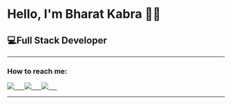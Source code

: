 <h1>Hello, I'm Bharat Kabra 🙋‍♂️</h1>
<h2>💻Full Stack Developer</h2>

<hr>

<h3>How to reach me:</h3>

<a href="https://www.linkedin.com/in/bharatkabra/"><img src="https://img.shields.io/badge/linkedin-%230077B5.svg?&style=for-the-badge&logo=linkedin&logoColor=white"/> &nbsp;&nbsp;&nbsp;&nbsp;
<a href="mailto:bharatkabra@outlook.in"><img src="https://img.shields.io/badge/mail-%23D14836.svg?&style=for-the-badge&logo=mail&logoColor=white" />
&nbsp;&nbsp;&nbsp;&nbsp;
<a href="https://twitter.com/Bharatkabra3"><img src="https://img.shields.io/badge/twitter-%2361DAFB.svg?&style=for-the-badge&logo=twitter&logoColor=white" />
&nbsp;&nbsp;&nbsp;&nbsp;
<hr>
<!-- 
<h2>Tools & Technologies</h2>
<p>
   <img src="https://img.shields.io/badge/python%20-%23F7DF1E.svg?&style=for-the-badge&logo=python&logoColor=white" />&nbsp;&nbsp;
   <img src="https://img.shields.io/badge/java%20-%23F7DF1E.svg?&style=for-the-badge&logo=java&logoColor=white" />&nbsp;&nbsp;
   <img src="https://img.shields.io/badge/javascript%20-%23F7DF1E.svg?&style=for-the-badge&logo=javascript&logoColor=white" />&nbsp;&nbsp;
   <br>
   <img src="https://img.shields.io/badge/html5%20-%23e34f26.svg?&style=for-the-badge&logo=html5&logoColor=white" />&nbsp;&nbsp;
   <img src="https://img.shields.io/badge/css3%20-%231572B6.svg?&style=for-the-badge&logo=css3&logoColor=white" />&nbsp;&nbsp;
   <img src="https://img.shields.io/badge/react%20-%2361DAFB.svg?&style=for-the-badge&logo=react&logoColor=white" />&nbsp;&nbsp;&nbsp;
   <br>
   <img src="https://img.shields.io/badge/node.js%20-%23339933.svg?&style=for-the-badge&logo=node.js&logoColor=white" />&nbsp;&nbsp;&nbsp;
   <img src="https://img.shields.io/badge/-MySql-black?style=flat-square&logo=mysql&link=https://github.com/imickovski">
   <img src="https://img.shields.io/badge/-GitHub-181717?style=flat-square&logo=github&link=https://github.com/imickovski">
</p> 

<hr> -->
